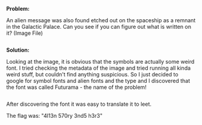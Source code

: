 <b>Problem:</b>

An alien message was also found etched out on the spaceship as a remnant in the Galactic Palace. 
Can you see if you can figure out what is written on it? (Image File)

<img src="" />



<b>Solution:</b>

Looking at the image, it is obvious that the symbols are actually some weird font.
I tried checking the metadata of the image and tried running all kinda weird stuff, but couldn't find anything suspicious.
So I just decided to google for symbol fonts and alien fonts and the type and I discovered that the font was called Futurama - the 
name of the problem!

<img src="" />

After discovering the font it was easy to translate it to leet.

The flag was: "4l13n 570ry 3nd5 h3r3"
